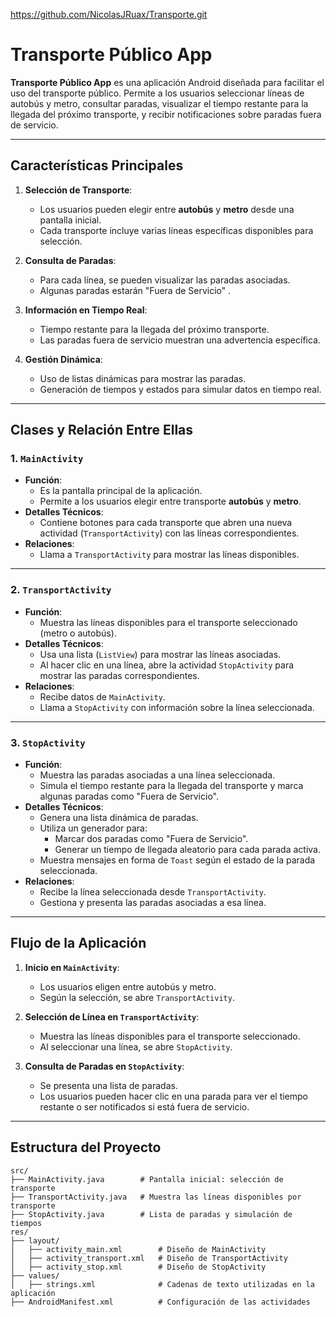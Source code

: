 https://github.com/NicolasJRuax/Transporte.git

# Transporte Público App

**Transporte Público App** es una aplicación Android diseñada para facilitar el uso del transporte público. Permite a los usuarios seleccionar líneas de autobús y metro, consultar paradas, visualizar el tiempo restante para la llegada del próximo transporte, y recibir notificaciones sobre paradas fuera de servicio.

---

## **Características Principales**

1. **Selección de Transporte**:
   - Los usuarios pueden elegir entre **autobús** y **metro** desde una pantalla inicial.
   - Cada transporte incluye varias líneas específicas disponibles para selección.

2. **Consulta de Paradas**:
   - Para cada línea, se pueden visualizar las paradas asociadas.
   - Algunas paradas estarán  "Fuera de Servicio" .

3. **Información en Tiempo Real**:
   - Tiempo restante para la llegada del próximo transporte.
   - Las paradas fuera de servicio muestran una advertencia específica.

4. **Gestión Dinámica**:
   - Uso de listas dinámicas para mostrar las paradas.
   - Generación de tiempos y estados para simular datos en tiempo real.

---

## **Clases y Relación Entre Ellas**

### 1. **`MainActivity`**
- **Función**:
  - Es la pantalla principal de la aplicación.
  - Permite a los usuarios elegir entre transporte **autobús** y **metro**.
- **Detalles Técnicos**:
  - Contiene botones para cada transporte que abren una nueva actividad (`TransportActivity`) con las líneas correspondientes.
- **Relaciones**:
  - Llama a `TransportActivity` para mostrar las líneas disponibles.

---

### 2. **`TransportActivity`**
- **Función**:
  - Muestra las líneas disponibles para el transporte seleccionado (metro o autobús).
- **Detalles Técnicos**:
  - Usa una lista (`ListView`) para mostrar las líneas asociadas.
  - Al hacer clic en una línea, abre la actividad `StopActivity` para mostrar las paradas correspondientes.
- **Relaciones**:
  - Recibe datos de `MainActivity`.
  - Llama a `StopActivity` con información sobre la línea seleccionada.

---

### 3. **`StopActivity`**
- **Función**:
  - Muestra las paradas asociadas a una línea seleccionada.
  - Simula el tiempo restante para la llegada del transporte y marca algunas paradas como "Fuera de Servicio".
- **Detalles Técnicos**:
  - Genera una lista dinámica de paradas.
  - Utiliza un generador para:
    - Marcar dos paradas como "Fuera de Servicio".
    - Generar un tiempo de llegada aleatorio para cada parada activa.
  - Muestra mensajes en forma de `Toast` según el estado de la parada seleccionada.
- **Relaciones**:
  - Recibe la línea seleccionada desde `TransportActivity`.
  - Gestiona y presenta las paradas asociadas a esa línea.

---

## **Flujo de la Aplicación**

1. **Inicio en `MainActivity`**:
   - Los usuarios eligen entre autobús y metro.
   - Según la selección, se abre `TransportActivity`.

2. **Selección de Línea en `TransportActivity`**:
   - Muestra las líneas disponibles para el transporte seleccionado.
   - Al seleccionar una línea, se abre `StopActivity`.

3. **Consulta de Paradas en `StopActivity`**:
   - Se presenta una lista de paradas.
   - Los usuarios pueden hacer clic en una parada para ver el tiempo restante o ser notificados si está fuera de servicio.

---

## **Estructura del Proyecto**

```plaintext
src/
├── MainActivity.java        # Pantalla inicial: selección de transporte
├── TransportActivity.java   # Muestra las líneas disponibles por transporte
├── StopActivity.java        # Lista de paradas y simulación de tiempos
res/
├── layout/
│   ├── activity_main.xml        # Diseño de MainActivity
│   ├── activity_transport.xml   # Diseño de TransportActivity
│   ├── activity_stop.xml        # Diseño de StopActivity
├── values/
│   ├── strings.xml              # Cadenas de texto utilizadas en la aplicación
├── AndroidManifest.xml          # Configuración de las actividades
